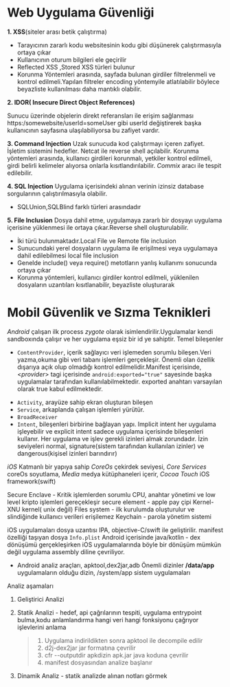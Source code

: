# Web Uygulama Güvenliği
**1. XSS**(siteler arası betik çalıştırma)
- Tarayıcının zararlı kodu websitesinin kodu gibi düşünerek çalıştırmasıyla ortaya çıkar
- Kullanıcının oturum bilgileri ele geçirilir
- Reflected XSS ,Stored XSS türleri bulunur
- Korunma Yöntemleri arasında, sayfada bulunan girdiler filtrelenmeli ve kontrol edilmeli.Yapılan filtreler encoding yöntemyile atlatılabilir böylece beyazliste kullanılması daha mantıklı olabilir.

**2. IDOR( Insecure Direct Object References)**

Sunucu üzerinde objelerin direkt referansları ile erişim sağlanması
https:/somewebsite/userId=someUser gibi userId değiştirerek başka kullanıcının sayfasına ulaşılabiliyorsa bu zafiyet vardır.

**3. Command Injection**
Uzak sunucuda kod çalıştırmayı içeren zafiyet. İşletim sistemini hedefler. Netcat ile reverse shell açılabilir.
Korunma yöntemleri arasında, kullanıcı girdileri korunmalı, yetkiler kontrol edilmeli, girdi belirli kelimeler alıyorsa onlarla kısıtlandırılabilir.
*Commix* aracı ile tespit edilebilir.

**4. SQL Injection**
Uygulama içerisindeki alınan verinin izinsiz database sorgularının çalıştırılmasıyla olabilir.
- SQLUnion,SQLBlind farklı türleri arasındadır

 **5. File Inclusion**
 Dosya dahil etme, uygulamaya zararlı bir dosyayı uygulama içerisine yüklenmesi ile ortaya çıkar.Reverse
shell oluşturulabilir.
- İki türü bulunmaktadır.Local File ve Remote file inclusion
- Sunucundaki yerel dosyaların uygulama ile erişilmesi veya uygulamaya dahil edilebilmesi local file inclusion
- Genelde include() veya require() metotların yanlış kullanımı sonucunda ortaya çıkar
- Korunma yöntemleri, kullanıcı girdiler kontrol edilmeli, yüklenilen dosyaların uzantıları kısıtlanabilir, beyazliste oluşturarak

# Mobil Güvenlik ve Sızma Teknikleri
*Android* 
çalışan ilk process *zygote* olarak isimlendirilir.Uygulamalar kendi sandboxında çalışır ve her uygulama eşsiz bir id ye sahiptir.
Temel bileşenler
- `ContentProvider`, içerik sağlayıcı veri işlemeden sorumlu bileşen.Veri yazma,okuma gibi veri tabanı işlemleri gerçekleşir. Önemli olan özellik dışarıya açık olup olmadığı kontrol edilmelidir.Manifest içerisinde, <*provider*> tagi içerisinde `android:exported="true"` sayesinde başka uygulamalar tarafından kullanılabilmektedir. exported anahtarı varsayılan olarak true kabul edilmektedir.
* `Activity`, arayüze sahip ekran oluşturan bileşen
* `Service`, arkaplanda çalışan işlemleri yürütür. 
* `BroadReceiver`
* `Intent`, bileşenleri birbirine bağlayan yapı. Implicit intent her uygulama işleyebilir ve explicit intent sadece uygulama içerisinde bileşenleri kullanır. 
Her uygulama ve işlev gerekli izinleri almak zorundadır. İzin seviyeleri normal, signature(sistem tarafından kullanılan izinler) ve dangerous(kişisel izinleri barındırır)

*iOS*
Katmanlı bir yapıya sahip
*CoreOs* çekirdek seviyesi, *Core Services* coreOs soyutlama, *Media* medya kütüphaneleri içerir, *Cocoa Touch* iOS framework(swift)

Secure Enclave - Kritik işlemlerden sorumlu CPU, anahtar yönetimi ve low level kripto işlemleri gereçekleşir
secure element - apple pay çipi
Kernel- XNU kernel( unix değil)
Files system - ilk kurulumda oluşturulur ve slindiğinde kullanıcı verileri erişilemez
Keychain - parola yönetim sistemi

iOS uygulamaları dosya uzantısı IPA, objective-C/swift ile geliştirilir. manifest  özelliği taşıyan dosya `Info.plist` 
Android içerisinde java/kotlin - dex dönüşümü gerçekleşirken iOS uygulamalarında böyle bir dönüşüm mümkün değil uygulama assembly diline çevriliyor.

- Android analiz araçları, apktool,dex2jar,adb
Önemli dizinler **/data/app** uygulamaların olduğu dizin, /system/app sistem uygulamaları

Analiz aşamaları
1. Geliştirici Analizi
2. Statik Analizi - hedef, api çağrılarının tespiti, uygulama entrypoint bulma,kodu anlamlandırma hangi veri hangi fonksiyonu çağrıyor işlevlerini anlama
	> 1. Uygulama indirildikten sonra apktool ile decompile edilir
	> 2. d2j-dex2jar jar formatına çevrilir
	> 3. cfr --outputdir apkdizin apk.jar java koduna çevrilir
	> 4. manifest dosyasından analize başlanır

3. Dinamik Analiz - statik analizde alınan notları görmek

